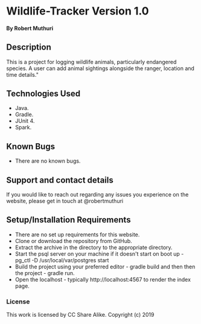 # Wildlife-Tracker Version 1.0
#### By **Robert Muthuri**
## Description
This is a project for logging wildlife animals, particularly endangered species.
A user can add animal sightings alongside the ranger, location and time details." 

## Technologies Used
* Java.
* Gradle.
* JUnit 4.  
* Spark. 

## Known Bugs
* There are no known bugs. 

## Support and contact details
If you would like to reach out regarding any issues you experience on the website, please get in touch at @robertmuthuri

## Setup/Installation Requirements
* There are no set up requirements for this website.
* Clone or download the repository from GitHub.
* Extract the archive in the directory to the appropriate directory. 
* Start the psql server on your machine if it doesn't start on boot up - pg_ctl -D /usr/local/var/postgres start
* Build the project using your preferred editor - gradle build and then then the project - gradle run.
* Open the localhost - typically http://localhost:4567 to render the index page.

### License
This work is licensed by CC Share Alike.
Copyright (c) 2019
